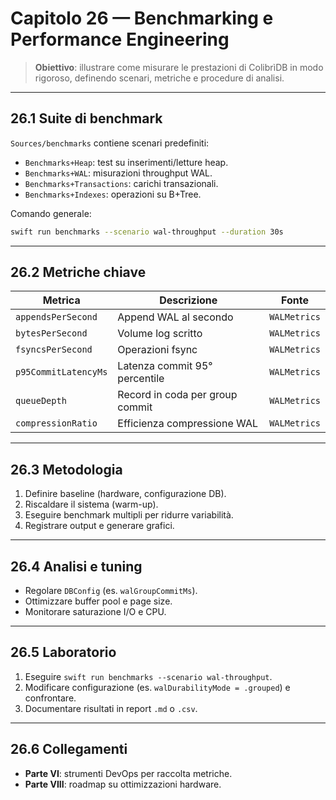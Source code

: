 # Capitolo 26 — Benchmarking e Performance Engineering

> **Obiettivo**: illustrare come misurare le prestazioni di ColibrìDB in modo rigoroso, definendo scenari, metriche e procedure di analisi.

---

## 26.1 Suite di benchmark

`Sources/benchmarks` contiene scenari predefiniti:
- `Benchmarks+Heap`: test su inserimenti/letture heap.
- `Benchmarks+WAL`: misurazioni throughput WAL.
- `Benchmarks+Transactions`: carichi transazionali.
- `Benchmarks+Indexes`: operazioni su B+Tree.

Comando generale:
```bash
swift run benchmarks --scenario wal-throughput --duration 30s
```

---

## 26.2 Metriche chiave

| Metrica | Descrizione | Fonte |
|---------|-------------|-------|
| `appendsPerSecond` | Append WAL al secondo | `WALMetrics` |
| `bytesPerSecond` | Volume log scritto | `WALMetrics` |
| `fsyncsPerSecond` | Operazioni fsync | `WALMetrics` |
| `p95CommitLatencyMs` | Latenza commit 95° percentile | `WALMetrics` |
| `queueDepth` | Record in coda per group commit | `WALMetrics` |
| `compressionRatio` | Efficienza compressione WAL | `WALMetrics` |

---

## 26.3 Metodologia

1. Definire baseline (hardware, configurazione DB).
2. Riscaldare il sistema (warm-up).
3. Eseguire benchmark multipli per ridurre variabilità.
4. Registrare output e generare grafici.

---

## 26.4 Analisi e tuning

- Regolare `DBConfig` (es. `walGroupCommitMs`).
- Ottimizzare buffer pool e page size.
- Monitorare saturazione I/O e CPU.

---

## 26.5 Laboratorio

1. Eseguire `swift run benchmarks --scenario wal-throughput`.
2. Modificare configurazione (es. `walDurabilityMode = .grouped`) e confrontare.
3. Documentare risultati in report `.md` o `.csv`.

---

## 26.6 Collegamenti
- **Parte VI**: strumenti DevOps per raccolta metriche.
- **Parte VIII**: roadmap su ottimizzazioni hardware.

